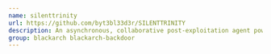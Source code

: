 ```yaml
---
name: silenttrinity
url: https://github.com/byt3bl33d3r/SILENTTRINITY
description: An asynchronous, collaborative post-exploitation agent powered by Python and .
group: blackarch blackarch-backdoor
---
```

